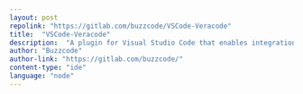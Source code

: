 ```yaml
---
layout: post
repolink: "https://gitlab.com/buzzcode/VSCode-Veracode"
title:  "VSCode-Veracode"
description:  "A plugin for Visual Studio Code that enables integration with Veracode Static Analysis. Currently, this only supports flaw download, but will be enhanced to support upload as well in the future."
author: "Buzzcode"
author-link: "https://gitlab.com/buzzcode/"
content-type: "ide"
language: "node"
---
```

